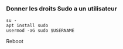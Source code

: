 ### Donner les droits Sudo a un utilisateur 
``` 
su -
apt install sudo
usermod -aG sudo $USERNAME
```
Reboot </p>
